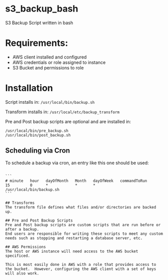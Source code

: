 # s3_backup_bash
S3 Backup Script written in bash

# Requirements:
 - AWS client installed and configured
 - AWS credentials or role assigned to instance
 - S3 Bucket and permissions to role

# Installation
 Script installs in: ```/usr/local/bin/backup.sh```
 
 Transform installs in: ```/usr/local/etc/backup_transform```
 
 Pre and Post backup scripts are optional and are installed in:
 
```
/usr/local/bin/pre_backup.sh  
/usr/local/bin/post_backup.sh
```

## Scheduling via Cron
To schedule a backup via cron, an entry like this one should be used:

``````

```
# minute   hour   dayOfMonth   Month   dayOfWeek   commandToRun
15         0      *            *       *           /usr/local/bin/backup.sh
```

## Transforms
The transform file defines what files and/or directories are backed up.

## Pre and Post Backup Scripts
Pre and Post backup scripts are custom scripts that are run before or after a backup.  
End users are responsible for writing these scripts to meet any custom needs such as stopping and restarting a database server, etc.

## AWS Permissions
The host or AWS instance will need access to the AWS bucket specificed.

This is most easily done in AWS with a role that provides access to the bucket.  However, configuring the AWS client with a set of keys will also work. 

